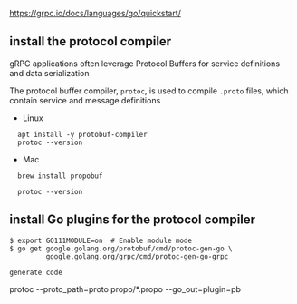 

https://grpc.io/docs/languages/go/quickstart/

## install the protocol compiler
gRPC applications often leverage Protocol Buffers for service definitions and data serialization

The protocol buffer compiler, `protoc`, is used to compile `.proto` files, which contain service and message definitions

- Linux
```
  apt install -y protobuf-compiler
  protoc --version 
```

- Mac
```      
  brew install propobuf

  protoc --version
```

## install Go plugins for the protocol compiler
```
$ export GO111MODULE=on  # Enable module mode
$ go get google.golang.org/protobuf/cmd/protoc-gen-go \
         google.golang.org/grpc/cmd/protoc-gen-go-grpc
```

```
generate code
```
  protoc --proto_path=proto propo/*.propo --go_out=plugin=pb
```